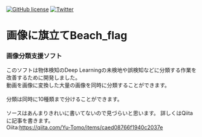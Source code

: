 <a href="https://github.com/Yuto-Tomono/Beach_flag/blob/main/LICENSE"><img alt="GitHub license" src="https://img.shields.io/github/license/Yuto-Tomono/Beach_flag"></a>
<a href="https://twitter.com/intent/tweet?text=Wow:&url=https%3A%2F%2Fgithub.com%2FYuto-Tomono%2FBeach_flag"><img alt="Twitter" src="https://img.shields.io/twitter/url?style=social"></a>
# 画像に旗立てBeach_flag

<h3>画像分類支援ソフト</h3>

このソフトは物体検知のDeep Learningの未検地や誤検知などに分類する作業を改善するために開発しました。<br>
動画を画像に変換した大量の画像を同時に分類することができます。<br><br>
分類は同時に10種類まで分けることができます。<br><br>
ソースはあんまりきれいに書いてないので見づらいと思います。
詳しくはQiitaに記事を書きます。<br>
Oiita:https://qiita.com/Yu-Tomo/items/caed08766f1940c2037e

